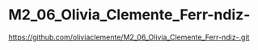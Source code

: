 # M2_06_Olivia_Clemente_Ferr-ndiz-
https://github.com/oliviaclemente/M2_06_Olivia_Clemente_Ferr-ndiz-.git
